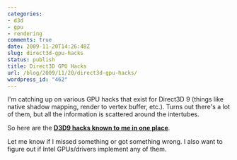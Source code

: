 ```yaml
---
categories:
- d3d
- gpu
- rendering
comments: true
date: 2009-11-20T14:26:48Z
slug: direct3d-gpu-hacks
status: publish
title: Direct3D GPU Hacks
url: /blog/2009/11/20/direct3d-gpu-hacks/
wordpress_id: "462"
---
```


I'm catching up on various GPU hacks that exist for Direct3D 9 (things like native shadow mapping, render to vertex buffer, etc.). Turns out there's a lot of them, but all the information is scattered around the intertubes.

So here are the [**D3D9 hacks known to me in one place**](http://aras-p.info/texts/D3D9GPUHacks.html).

Let me know if I missed something or got something wrong. I also want to figure out if Intel GPUs/drivers implement any of them.
